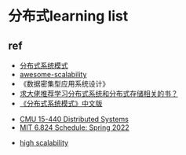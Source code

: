 # 分布式learning list

## ref
+ [分布式系统模式](https://github.com/dreamhead/patterns-of-distributed-systems)
+ [awesome-scalability](https://github.com/binhnguyennus/awesome-scalability)
+ 《数据密集型应用系统设计》
+ [求大佬推荐学习分布式系统和分布式存储相关的书？](https://www.zhihu.com/question/439289634/answer/2673812365)
+ [《分布式系统模式》中文版](https://github.com/dreamhead/patterns-of-distributed-systems)

<!-- 课程 -->
+ [CMU 15-440 Distributed Systems](https://www.composablesystems.org/15-440/fa2022/schedule/)
+ [MIT 6.824 Schedule: Spring 2022](http://nil.csail.mit.edu/6.824/2022/schedule.html)

<!-- website -->
+ [high scalability](http://highscalability.com/)